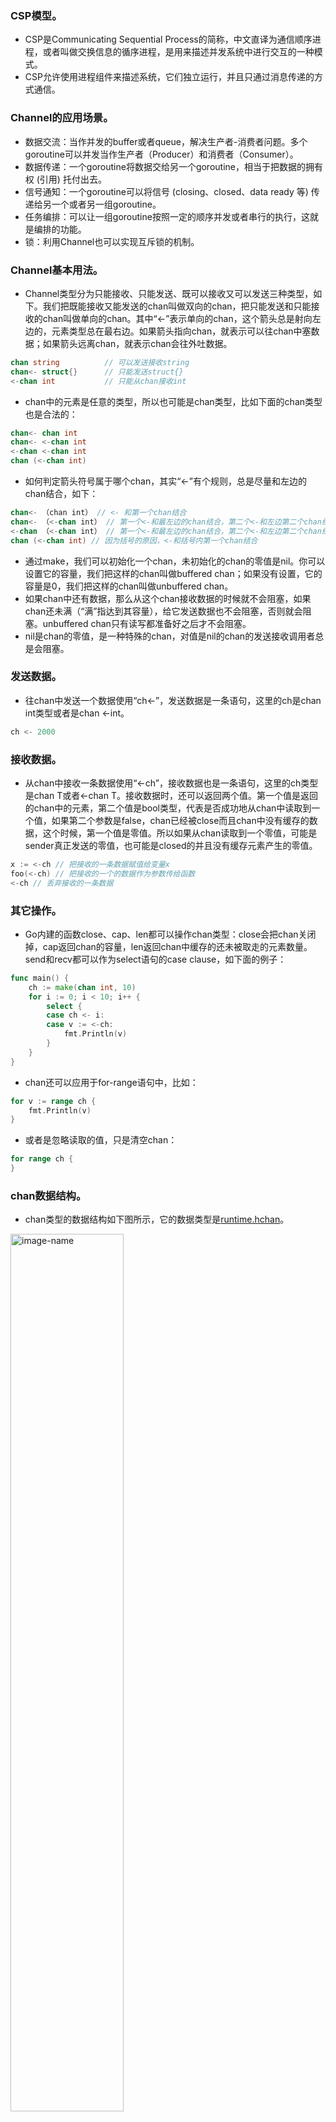 ### CSP模型。
- CSP是Communicating Sequential Process的简称，中文直译为通信顺序进程，或者叫做交换信息的循序进程，是用来描述并发系统中进行交互的一种模式。
- CSP允许使用进程组件来描述系统，它们独立运行，并且只通过消息传递的方式通信。
### Channel的应用场景。
- 数据交流：当作并发的buffer或者queue，解决生产者-消费者问题。多个goroutine可以并发当作生产者（Producer）和消费者（Consumer）。
- 数据传递：一个goroutine将数据交给另一个goroutine，相当于把数据的拥有权 (引用) 托付出去。
- 信号通知：一个goroutine可以将信号 (closing、closed、data ready 等) 传递给另一个或者另一组goroutine。
- 任务编排：可以让一组goroutine按照一定的顺序并发或者串行的执行，这就是编排的功能。
- 锁：利用Channel也可以实现互斥锁的机制。
### Channel基本用法。
- Channel类型分为只能接收、只能发送、既可以接收又可以发送三种类型，如下。我们把既能接收又能发送的chan叫做双向的chan，把只能发送和只能接收的chan叫做单向的chan。其中“<-”表示单向的chan，这个箭头总是射向左边的，元素类型总在最右边。如果箭头指向chan，就表示可以往chan中塞数据；如果箭头远离chan，就表示chan会往外吐数据。
``` go
chan string          // 可以发送接收string
chan<- struct{}      // 只能发送struct{}
<-chan int           // 只能从chan接收int
```
- chan中的元素是任意的类型，所以也可能是chan类型，比如下面的chan类型也是合法的：
``` go
chan<- chan int   
chan<- <-chan int  
<-chan <-chan int
chan (<-chan int)
```
- 如何判定箭头符号属于哪个chan，其实“<-”有个规则，总是尽量和左边的chan结合，如下：
``` go
chan<- （chan int） // <- 和第一个chan结合
chan<- （<-chan int） // 第一个<-和最左边的chan结合，第二个<-和左边第二个chan结合
<-chan （<-chan int） // 第一个<-和最左边的chan结合，第二个<-和左边第二个chan结合 
chan (<-chan int) // 因为括号的原因，<-和括号内第一个chan结合
```
- 通过make，我们可以初始化一个chan，未初始化的chan的零值是nil。你可以设置它的容量，我们把这样的chan叫做buffered chan；如果没有设置，它的容量是0，我们把这样的chan叫做unbuffered chan。
- 如果chan中还有数据，那么从这个chan接收数据的时候就不会阻塞，如果chan还未满（“满”指达到其容量），给它发送数据也不会阻塞，否则就会阻塞。unbuffered chan只有读写都准备好之后才不会阻塞。
- nil是chan的零值，是一种特殊的chan，对值是nil的chan的发送接收调用者总是会阻塞。
### 发送数据。
- 往chan中发送一个数据使用“ch<-”，发送数据是一条语句，这里的ch是chan int类型或者是chan <-int。
``` go
ch <- 2000
```
### 接收数据。
- 从chan中接收一条数据使用“<-ch”，接收数据也是一条语句，这里的ch类型是chan T或者<-chan T。接收数据时，还可以返回两个值。第一个值是返回的chan中的元素，第二个值是bool类型，代表是否成功地从chan中读取到一个值，如果第二个参数是false，chan已经被close而且chan中没有缓存的数据，这个时候，第一个值是零值。所以如果从chan读取到一个零值，可能是sender真正发送的零值，也可能是closed的并且没有缓存元素产生的零值。
``` go
x := <-ch // 把接收的一条数据赋值给变量x
foo(<-ch) // 把接收的一个的数据作为参数传给函数
<-ch // 丢弃接收的一条数据
```
### 其它操作。
- Go内建的函数close、cap、len都可以操作chan类型：close会把chan关闭掉，cap返回chan的容量，len返回chan中缓存的还未被取走的元素数量。send和recv都可以作为select语句的case clause，如下面的例子：
``` go
func main() {
    ch := make(chan int, 10)
    for i := 0; i < 10; i++ {
        select {
        case ch <- i:
        case v := <-ch:
            fmt.Println(v)
        }
    }
}
```
- chan还可以应用于for-range语句中，比如：
``` go
for v := range ch {
    fmt.Println(v)
}
```
- 或者是忽略读取的值，只是清空chan：
``` go
for range ch {
}
```
### chan数据结构。
- chan类型的数据结构如下图所示，它的数据类型是[runtime.hchan](https://github.com/golang/go/blob/master/src/runtime/chan.go#L32)。
<img src="https://github.com/liusuxian/learning_golang/blob/master/img/Channel.jpg" width = "60%" height = "60%" alt="image-name"/>

- qcount：代表chan中已经接收但还没被取走的元素的个数。内建函数len可以返回这个字段的值。
- dataqsiz：队列的大小。chan使用一个循环队列来存放元素，循环队列很适合这种生产者-消费者的场景。
- buf：存放元素的循环队列的buffer。
- elemtype和elemsize：chan中元素的类型和size。因为chan一旦声明，它的元素类型是固定的，即普通类型或者指针类型，所以元素大小也是固定的。
- sendx：处理发送数据的指针在buf中的位置。一旦接收了新的数据，指针就会加上elemsize移向下一个位置。buf的总大小是elemsize的整数倍，而且buf是一个循环列表。
- recvx：处理接收请求时的指针在buf中的位置。一旦取出数据，此指针会移动到下一个位置。
- recvq：chan是多生产者多消费者的模式，如果消费者因为没有数据可读而被阻塞了，就会被加入到recvq队列中。
- sendq：如果生产者因为buf满了而阻塞，会被加入到sendq队列中。
### 初始化。
- Go在编译的时候，会根据容量的大小选择调用makechan64还是makechan。makechan64只是做了size检查，底层还是调用makechan实现的。makechan的目标就是生成hchan对象。